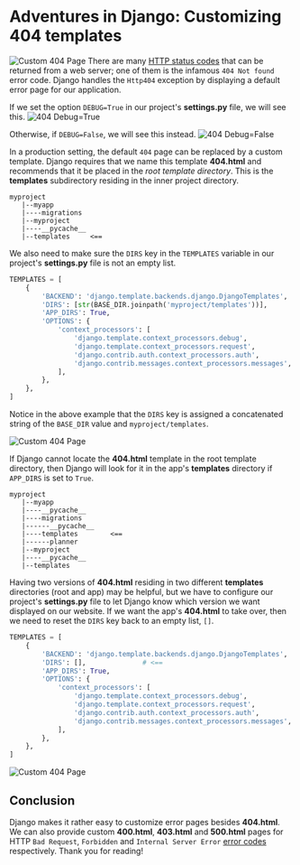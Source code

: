 # Adventures in Django: Customizing 404 templates

![Custom 404 Page](https://i.postimg.cc/wMH5RtbF/project-404-2021-02-22-19-12-07.jpg)
There are many [HTTP status codes](https://en.wikipedia.org/wiki/List_of_HTTP_status_codes) that can be returned from a web server; one of them is the infamous `404 Not found` error code. Django handles the `Http404` exception by displaying a default error page for our application. 

If we set the option `DEBUG=True` in our project's **settings.py** file, we will see this.
![404 Debug=True](https://i.postimg.cc/jd8TRZRj/DEBUG-TRUE-404-2021-02-22-19-15-55.jpg)

Otherwise, if `DEBUG=False`, we will see this instead.
![404 Debug=False](https://i.postimg.cc/Z0zdn48r/DEBUG-FALSE-DEFAULT-404-Page-2021-02-22-19-34-56.jpg)

In a production setting, the default `404` page can be replaced by a custom template. Django requires that we name this template **404.html** and recommends that it be placed in the _root template directory_. This is the **templates** subdirectory residing in the inner project directory.  
```
myproject
   |--myapp
   |----migrations
   |--myproject
   |----__pycache__
   |--templates     <==
```

We also need to make sure the `DIRS` key in the `TEMPLATES` variable in our project's **settings.py** file is not an empty list.
```py
TEMPLATES = [
    {
        'BACKEND': 'django.template.backends.django.DjangoTemplates',
        'DIRS': [str(BASE_DIR.joinpath('myproject/templates'))],              # <==
        'APP_DIRS': True,
        'OPTIONS': {
            'context_processors': [
                'django.template.context_processors.debug',
                'django.template.context_processors.request',
                'django.contrib.auth.context_processors.auth',
                'django.contrib.messages.context_processors.messages',
            ],
        },
    },
]
```
Notice in the above example that the `DIRS` key is assigned a concatenated string of the `BASE_DIR` value and `myproject/templates`.

![Custom 404 Page](https://i.postimg.cc/wMH5RtbF/project-404-2021-02-22-19-12-07.jpg)

If Django cannot locate the **404.html** template in the root template directory, then Django will look for it in the app's **templates** directory if `APP_DIRS` is set to `True`. 

```
myproject
   |--myapp
   |----__pycache__
   |----migrations
   |------__pycache__
   |----templates        <==
   |------planner
   |--myproject
   |----__pycache__
   |--templates     
```

Having two versions of **404.html** residing in two different **templates** directories (root and app) may be helpful, but we have to configure our project's **settings.py** file to let Django know which version we want displayed on our website.  If we want the app's **404.html** to take over, then we need to reset the `DIRS` key back to an empty list, `[]`.

```py
TEMPLATES = [
    {
        'BACKEND': 'django.template.backends.django.DjangoTemplates',
        'DIRS': [],              # <==
        'APP_DIRS': True,
        'OPTIONS': {
            'context_processors': [
                'django.template.context_processors.debug',
                'django.template.context_processors.request',
                'django.contrib.auth.context_processors.auth',
                'django.contrib.messages.context_processors.messages',
            ],
        },
    },
]
```
![Custom 404 Page](https://i.postimg.cc/xTrjHwYk/app-404-2021-02-22-19-10-24.jpg)

## Conclusion
Django makes it rather easy to customize error pages besides **404.html**. We can also provide custom **400.html**, **403.html** and **500.html** pages for HTTP `Bad Request`, `Forbidden` and `Internal Server Error` [error codes](https://docs.djangoproject.com/en/3.1/ref/views/) respectively. Thank you for reading!
